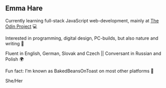 ## Emma Hare

Currently learning full-stack JavaScript web-development, mainly at [The Odin Project](https://www.theodinproject.com/) 💻

Interested in programming, digital design, PC-builds, but also nature and writing 🌿

Fluent in English, German, Slovak and Czech || Conversant in Russian and Polish 🌍

Fun fact: I'm known as BakedBeansOnToast on most other platforms 🫘

She/Her
